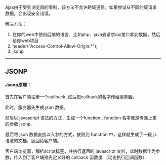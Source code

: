 Ajax由于受到浏览器的限制，该方法不允许跨域通信。如果尝试从不同的域请求数据，会出现安全错误。

解决方法：
1. 在你的web中使用后端的语言，比如php、java去请求api接口拿到数据，然后给你web项目
2. header("Access-Control-Allow-Origin:*");
3. jsonp

---
## JSONP
#### Jsonp原理： 
首先在客户端注册一个callback, 然后把callback的名字传给服务器。

此时，服务器先生成 json 数据。

然后以 javascript 语法的方式，生成一个function , function 名字就是传递上来的参数 jsonp.

最后将 json 数据直接以入参的方式，放置到 function 中，这样就生成了一段 js 语法的文档，返回给客户端。

客户端浏览器，解析script标签，并执行返回的 javascript 文档，此时数据作为参数，传入到了客户端预先定义好的 callback 函数里.（动态执行回调函数）